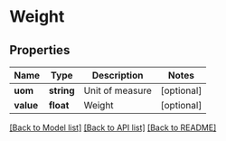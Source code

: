 # Weight

## Properties
Name | Type | Description | Notes
------------ | ------------- | ------------- | -------------
**uom** | **string** | Unit of measure | [optional] 
**value** | **float** | Weight | [optional] 

[[Back to Model list]](../README.md#documentation-for-models) [[Back to API list]](../README.md#documentation-for-api-endpoints) [[Back to README]](../README.md)


